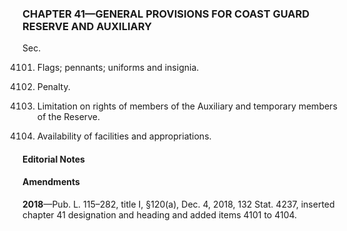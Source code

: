 ### **CHAPTER 41—GENERAL PROVISIONS FOR COAST GUARD RESERVE AND AUXILIARY** ###

Sec.

4101. Flags; pennants; uniforms and insignia.

4102. Penalty.

4103. Limitation on rights of members of the Auxiliary and temporary members of the Reserve.

4104. Availability of facilities and appropriations.

#### **Editorial Notes** ####

#### Amendments ####

**2018**—Pub. L. 115–282, title I, §120(a), Dec. 4, 2018, 132 Stat. 4237, inserted chapter 41 designation and heading and added items 4101 to 4104.